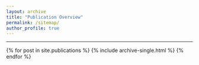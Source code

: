 ```yaml
---
layout: archive
title: "Publication Overview"
permalink: /sitemap/
author_profile: true
---
```


------

{% for post in site.publications %}
  {% include archive-single.html %}
{% endfor %}
